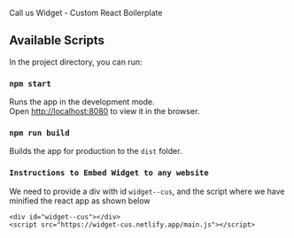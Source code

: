 Call us Widget - Custom React Boilerplate

## Available Scripts

In the project directory, you can run:

### `npm start`

Runs the app in the development mode.<br />
Open [http://localhost:8080](http://localhost:8080) to view it in the browser.

### `npm run build`

Builds the app for production to the `dist` folder.<br />


### `Instructions to Embed Widget to any website`

We need to provide a div with id `widget--cus`,
and the script where we have minified the react app as shown below


```
<div id="widget--cus"></div>
<script src="https://widget-cus.netlify.app/main.js"></script>

```